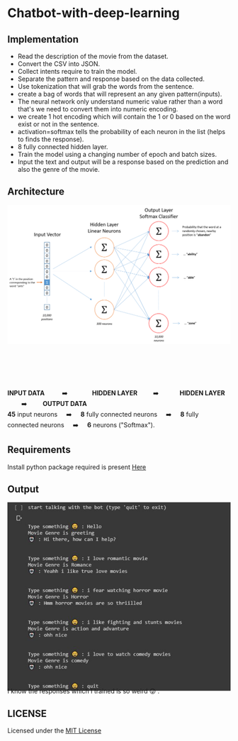 # Chatbot-with-deep-learning

## Implementation

* Read the description of the movie from the dataset.
* Convert the CSV into JSON.
* Collect intents require to train the model.
* Separate the pattern and response based on the data collected.
* Use tokenization that will grab the words from the sentence.
* create a bag of words that will represent an any given pattern(inputs).
* The neural network only understand numeric value rather than a word that's we need to convert them into numeric encoding.
* we create 1 hot encoding which will contain the 1 or 0 based on the word exist or not in the sentence.
* activation=softmax tells the probability of each neuron in the list (helps to finds the response).
* 8 fully connected hidden layer.
* Train the model using a changing number of epoch and batch sizes.
* Input the text and output will be a response based on the prediction and also the genre of the movie.

## Architecture

<div align="center" style="height:400px">
    <a href="https://towardsdatascience.com/word2vec-skip-gram-model-part-1-intuition-78614e4d6e0b"><img src='./assets/2.png'></a>
</div>



**INPUT DATA** &nbsp;&nbsp;&nbsp;&nbsp;&nbsp;&nbsp;&nbsp;&nbsp; :arrow_right: &nbsp;&nbsp;&nbsp;&nbsp;&nbsp;&nbsp;&nbsp;&nbsp;&nbsp;&nbsp;&nbsp;&nbsp; **HIDDEN LAYER** &nbsp;&nbsp;&nbsp;&nbsp;&nbsp;&nbsp;&nbsp;&nbsp;:arrow_right:&nbsp;&nbsp;&nbsp;&nbsp;&nbsp;&nbsp;&nbsp;&nbsp;&nbsp;&nbsp;&nbsp; **HIDDEN LAYER** &nbsp;&nbsp;&nbsp;&nbsp;&nbsp;&nbsp;&nbsp;&nbsp;:arrow_right: &nbsp;&nbsp;&nbsp;&nbsp;&nbsp;&nbsp;&nbsp;&nbsp;**OUTPUT DATA** <br> 
**45** input neurons &nbsp;&nbsp;&nbsp;&nbsp;:arrow_right:&nbsp;&nbsp;&nbsp;&nbsp; **8** fully connected neurons &nbsp;&nbsp;&nbsp;&nbsp;:arrow_right:&nbsp;&nbsp;&nbsp;&nbsp; **8** fully connected neurons &nbsp;&nbsp;&nbsp;&nbsp;:arrow_right: &nbsp;&nbsp;&nbsp;&nbsp;**6** neurons ("Softmax"). 

## Requirements

Install python package required is present [Here](https://gist.github.com/hritik5102/569333e9f89b9377315e33c2d2a7217d)

## Output 

<div align="center" style="height:400px">
    <img src='./assets/3.JPG'>
</div>

<br>
I know the responses which I trained is so weird 😜 .

## LICENSE
Licensed under the [MIT License](LICENSE) 